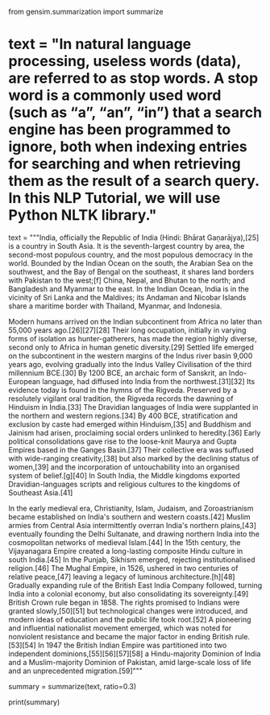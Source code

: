 from gensim.summarization import summarize

# text = "In natural language processing, useless words (data), are referred to as stop words. A stop word is a commonly used word (such as “a”, “an”, “in”) that a search engine has been programmed to ignore, both when indexing entries for searching and when retrieving them as the result of a search query. In this NLP Tutorial, we will use Python NLTK library."
text = """India, officially the Republic of India (Hindi: Bhārat Gaṇarājya),[25] is a country in South Asia. It is the seventh-largest country by area, the second-most populous country, and the most populous democracy in the world. Bounded by the Indian Ocean on the south, the Arabian Sea on the southwest, and the Bay of Bengal on the southeast, it shares land borders with Pakistan to the west;[f] China, Nepal, and Bhutan to the north; and Bangladesh and Myanmar to the east. In the Indian Ocean, India is in the vicinity of Sri Lanka and the Maldives; its Andaman and Nicobar Islands share a maritime border with Thailand, Myanmar, and Indonesia.

Modern humans arrived on the Indian subcontinent from Africa no later than 55,000 years ago.[26][27][28] Their long occupation, initially in varying forms of isolation as hunter-gatherers, has made the region highly diverse, second only to Africa in human genetic diversity.[29] Settled life emerged on the subcontinent in the western margins of the Indus river basin 9,000 years ago, evolving gradually into the Indus Valley Civilisation of the third millennium BCE.[30] By 1200 BCE, an archaic form of Sanskrit, an Indo-European language, had diffused into India from the northwest.[31][32] Its evidence today is found in the hymns of the Rigveda. Preserved by a resolutely vigilant oral tradition, the Rigveda records the dawning of Hinduism in India.[33] The Dravidian languages of India were supplanted in the northern and western regions.[34] By 400 BCE, stratification and exclusion by caste had emerged within Hinduism,[35] and Buddhism and Jainism had arisen, proclaiming social orders unlinked to heredity.[36] Early political consolidations gave rise to the loose-knit Maurya and Gupta Empires based in the Ganges Basin.[37] Their collective era was suffused with wide-ranging creativity,[38] but also marked by the declining status of women,[39] and the incorporation of untouchability into an organised system of belief.[g][40] In South India, the Middle kingdoms exported Dravidian-languages scripts and religious cultures to the kingdoms of Southeast Asia.[41]

In the early medieval era, Christianity, Islam, Judaism, and Zoroastrianism became established on India's southern and western coasts.[42] Muslim armies from Central Asia intermittently overran India's northern plains,[43] eventually founding the Delhi Sultanate, and drawing northern India into the cosmopolitan networks of medieval Islam.[44] In the 15th century, the Vijayanagara Empire created a long-lasting composite Hindu culture in south India.[45] In the Punjab, Sikhism emerged, rejecting institutionalised religion.[46] The Mughal Empire, in 1526, ushered in two centuries of relative peace,[47] leaving a legacy of luminous architecture.[h][48] Gradually expanding rule of the British East India Company followed, turning India into a colonial economy, but also consolidating its sovereignty.[49] British Crown rule began in 1858. The rights promised to Indians were granted slowly,[50][51] but technological changes were introduced, and modern ideas of education and the public life took root.[52] A pioneering and influential nationalist movement emerged, which was noted for nonviolent resistance and became the major factor in ending British rule.[53][54] In 1947 the British Indian Empire was partitioned into two independent dominions,[55][56][57][58] a Hindu-majority Dominion of India and a Muslim-majority Dominion of Pakistan, amid large-scale loss of life and an unprecedented migration.[59]"""

summary = summarize(text, ratio=0.3)

print(summary)
